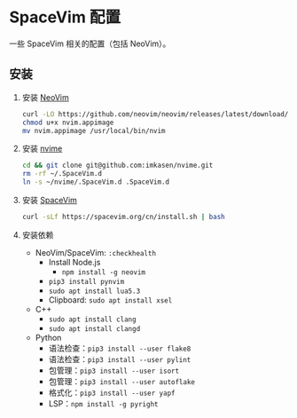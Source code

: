 # SpaceVim 配置

一些 SpaceVim 相关的配置（包括 NeoVim）。

## 安装

1. 安装 [NeoVim](https://github.com/neovim/neovim)

   ``` Bash
   curl -LO https://github.com/neovim/neovim/releases/latest/download/nvim.appimage
   chmod u+x nvim.appimage
   mv nvim.appimage /usr/local/bin/nvim
   ```

2. 安装 [nvime](https://github.com/imkasen/nvime)

   ``` Bash
   cd && git clone git@github.com:imkasen/nvime.git
   rm -rf ~/.SpaceVim.d
   ln -s ~/nvime/.SpaceVim.d .SpaceVim.d
   ```

3. 安装 [SpaceVim](https://spacevim.org/cn/)

   ``` Bash
   curl -sLf https://spacevim.org/cn/install.sh | bash
   ```

4. 安装依赖

   * NeoVim/SpaceVim: `:checkhealth`
     * Install Node.js
       * `npm install -g neovim`
     * `pip3 install pynvim`
     * `sudo apt install lua5.3`
     * Clipboard: `sudo apt install xsel`
   * C++
     * `sudo apt install clang`
     * `sudo apt install clangd`
   * Python
     * 语法检查：`pip3 install --user flake8`
     * 语法检查：`pip3 install --user pylint`
     * 包管理：`pip3 install --user isort`
     * 包管理：`pip3 install --user autoflake`
     * 格式化：`pip3 install --user yapf`
     * LSP：`npm install -g pyright`
